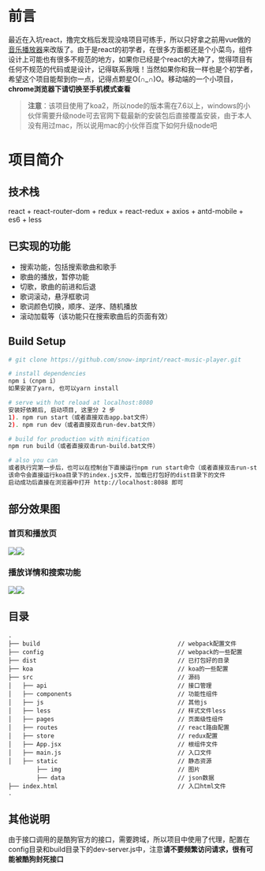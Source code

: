 # 前言

最近在入坑react，撸完文档后发现没啥项目可练手，所以只好拿之前用vue做的[音乐播放器](https://github.com/snow-imprint/vue-music-player)来改版了。由于是react的初学者，在很多方面都还是个小菜鸟，组件设计上可能也有很多不规范的地方，如果你已经是个react的大神了，觉得项目有任何不规范的代码或是设计，记得联系我哦！当然如果你和我一样也是个初学者，希望这个项目能帮到你一点，记得点颗星O(∩_∩)O。移动端的一个小项目，**chrome浏览器下请切换至手机模式查看**
>**注意**：该项目使用了koa2，所以node的版本需在7.6以上，windows的小伙伴需要升级node可去官网下载最新的安装包后直接覆盖安装，由于本人没有用过mac，所以说用mac的小伙伴百度下如何升级node吧

# 项目简介

## 技术栈

react + react-router-dom + redux + react-redux + axios + antd-mobile + es6 + less

## 已实现的功能

* 搜索功能，包括搜索歌曲和歌手
* 歌曲的播放，暂停功能
* 切歌，歌曲的前进和后退
* 歌词滚动，悬浮框歌词
* 歌词颜色切换，顺序、逆序、随机播放
* 滚动加载等（该功能只在搜索歌曲后的页面有效）

## Build Setup

``` bash
# git clone https://github.com/snow-imprint/react-music-player.git

# install dependencies
npm i（cnpm i）
如果安装了yarn, 也可以yarn install

# serve with hot reload at localhost:8080
安装好依赖后, 启动项目, 这里分 2 步
1). npm run start（或者直接双击app.bat文件）
2). npm run dev（或者直接双击run-dev.bat文件）

# build for production with minification
npm run build（或者直接双击run-build.bat文件）

# also you can
或者执行完第一步后，也可以在控制台下直接运行npm run start命令（或者直接双击run-start.bat文件）
该命令会直接运行koa目录下的index.js文件，加载已打包好的dist目录下的文件
启动成功后直接在浏览器中打开 http://localhost:8088 即可
```

## 部分效果图

### 首页和播放页
<img src = "https://github.com/snow-imprint/vue-music-player/blob/master/screenshot/index.gif" /><img src = "https://github.com/snow-imprint/vue-music-player/blob/master/screenshot/whole.gif" />


### 播放详情和搜索功能
<img src = "https://github.com/snow-imprint/vue-music-player/blob/master/screenshot/play-detail.gif" /><img src = "https://github.com/snow-imprint/vue-music-player/blob/master/screenshot/search.gif" />

## 目录

```
.
├── build                                       // webpack配置文件
├── config                                      // webpack的一些配置
├── dist                                        // 已打包好的目录
├── koa                                         // koa的一些配置
├── src                                         // 源码
│   ├── api                                     // 接口管理
│   ├── components                              // 功能性组件
│   ├── js                                      // 其他js
│   ├── less                                    // 样式文件less
│   ├── pages                                   // 页面级性组件
│   ├── routes                                  // react路由配置
│   ├── store                                   // redux配置
│   ├── App.jsx                                 // 根组件文件
│   ├── main.js                                 // 入口文件
│   ├── static                                  // 静态资源
        ├── img                                 // 图片
        ├── data                                // json数据
├── index.html                                  // 入口html文件
.
```

## 其他说明
由于接口调用的是酷狗官方的接口，需要跨域，所以项目中使用了代理，配置在config目录和build目录下的dev-server.js中，注意**请不要频繁访问请求，很有可能被酷狗封死接口**
